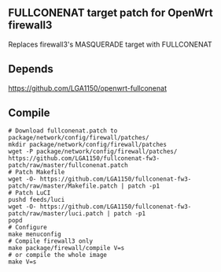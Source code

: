 ## FULLCONENAT target patch for OpenWrt firewall3
Replaces firewall3's MASQUERADE target with FULLCONENAT

Depends
---
https://github.com/LGA1150/openwrt-fullconenat


Compile
---
```
# Download fullconenat.patch to package/network/config/firewall/patches/
mkdir package/network/config/firewall/patches
wget -P package/network/config/firewall/patches/ https://github.com/LGA1150/fullconenat-fw3-patch/raw/master/fullconenat.patch
# Patch Makefile
wget -O- https://github.com/LGA1150/fullconenat-fw3-patch/raw/master/Makefile.patch | patch -p1
# Patch LuCI
pushd feeds/luci
wget -O- https://github.com/LGA1150/fullconenat-fw3-patch/raw/master/luci.patch | patch -p1
popd
# Configure
make menuconfig
# Compile firewall3 only
make package/firewall/compile V=s
# or compile the whole image
make V=s
```
